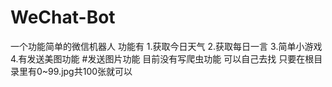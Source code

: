 # WeChat-Bot
一个功能简单的微信机器人
功能有
1.获取今日天气
2.获取每日一言
3.简单小游戏
4.有发送美图功能
#发送图片功能
目前没有写爬虫功能
可以自己去找
只要在根目录里有0~99.jpg共100张就可以

